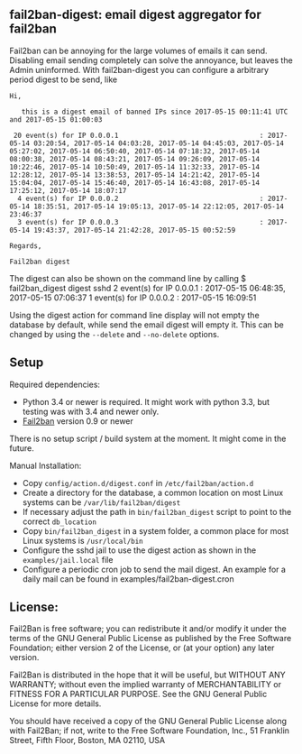 ## fail2ban-digest: email digest aggregator for fail2ban

Fail2ban can be annoying for the large volumes of emails it can send.
Disabling email sending completely can solve the annoyance, but leaves
the Admin uninformed. With fail2ban-digest you can configure a arbitrary
period digest to be send, like


	Hi,

	   this is a digest email of banned IPs since 2017-05-15 00:11:41 UTC and 2017-05-15 01:00:03

	 20 event(s) for IP 0.0.0.1                                   : 2017-05-14 03:20:54, 2017-05-14 04:03:28, 2017-05-14 04:45:03, 2017-05-14 05:27:02, 2017-05-14 06:50:40, 2017-05-14 07:18:32, 2017-05-14 08:00:38, 2017-05-14 08:43:21, 2017-05-14 09:26:09, 2017-05-14 10:22:46, 2017-05-14 10:50:49, 2017-05-14 11:32:33, 2017-05-14 12:28:12, 2017-05-14 13:38:53, 2017-05-14 14:21:42, 2017-05-14 15:04:04, 2017-05-14 15:46:40, 2017-05-14 16:43:08, 2017-05-14 17:25:12, 2017-05-14 18:07:17
	  4 event(s) for IP 0.0.0.2                                   : 2017-05-14 18:35:51, 2017-05-14 19:05:13, 2017-05-14 22:12:05, 2017-05-14 23:46:37
	  3 event(s) for IP 0.0.0.3                                   : 2017-05-14 19:43:37, 2017-05-14 21:42:28, 2017-05-15 00:52:59

	Regards,

	Fail2ban digest


The digest can also be shown on the command line by calling
	$ fail2ban_digest digest sshd
	  2 event(s) for IP 0.0.0.1                                   : 2017-05-15 06:48:35, 2017-05-15 07:06:37
	  1 event(s) for IP 0.0.0.2                                   : 2017-05-15 16:09:51

Using the digest action for command line display will not empty the database by default, while send the email digest will empty it.
This can be changed by using the `--delete` and `--no-delete` options.

Setup
-------------

Required dependencies:
- Python 3.4 or newer is required. It might work with python 3.3, but testing was with 3.4 and newer only.
- [Fail2ban](https://github.com/fail2ban/fail2ban) version 0.9 or newer

There is no setup script / build system at the moment. It might come in the future.

Manual Installation:
- Copy `config/action.d/digest.conf` in `/etc/fail2ban/action.d`
- Create a directory for the database, a common location on most Linux systems can be `/var/lib/fail2ban/digest`
- If necessary adjust the path in `bin/fail2ban_digest` script to point to the correct `db_location`
- Copy `bin/fail2ban_digest` in a system folder, a common place for most Linux systems is `/usr/local/bin`
- Configure the sshd jail to use the digest action as shown in the `examples/jail.local` file
- Configure a periodic cron job to send the mail digest. An example for a daily mail can be found in examples/fail2ban-digest.cron

License:
--------

Fail2Ban is free software; you can redistribute it and/or modify it under the
terms of the GNU General Public License as published by the Free Software
Foundation; either version 2 of the License, or (at your option) any later
version.

Fail2Ban is distributed in the hope that it will be useful, but WITHOUT ANY
WARRANTY; without even the implied warranty of MERCHANTABILITY or FITNESS FOR A
PARTICULAR PURPOSE. See the GNU General Public License for more details.

You should have received a copy of the GNU General Public License along with
Fail2Ban; if not, write to the Free Software Foundation, Inc., 51 Franklin
Street, Fifth Floor, Boston, MA 02110, USA

